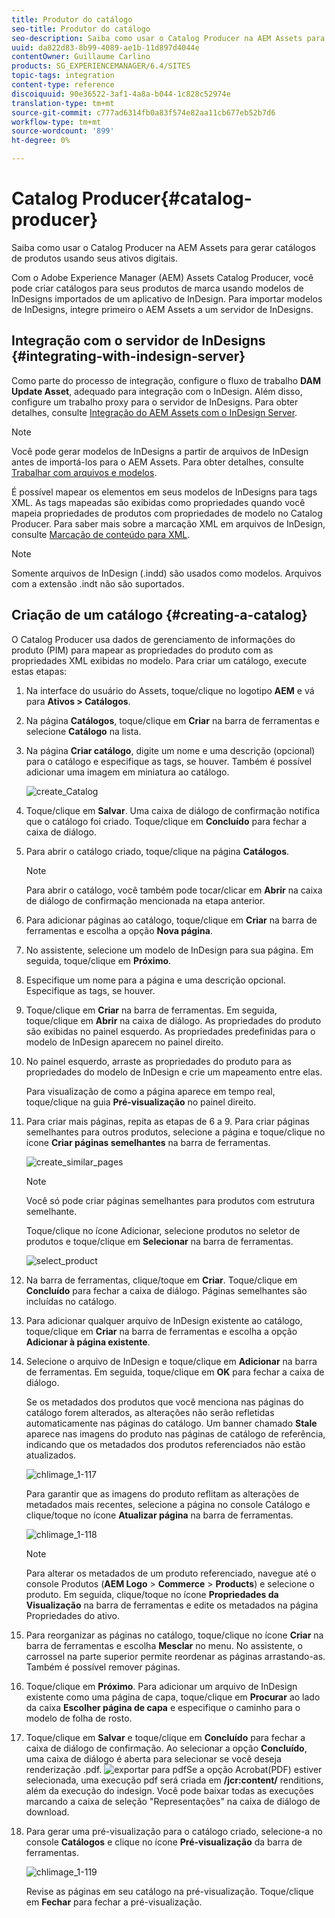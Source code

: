 ```yaml
---
title: Produtor do catálogo
seo-title: Produtor do catálogo
seo-description: Saiba como usar o Catalog Producer na AEM Assets para gerar catálogos de produtos usando seus ativos digitais.
uuid: da822d83-8b99-4089-ae1b-11d897d4044e
contentOwner: Guillaume Carlino
products: SG_EXPERIENCEMANAGER/6.4/SITES
topic-tags: integration
content-type: reference
discoiquuid: 90e36522-3af1-4a8a-b044-1c828c52974e
translation-type: tm+mt
source-git-commit: c777ad6314fb0a83f574e82aa11cb677eb52b7d6
workflow-type: tm+mt
source-wordcount: '899'
ht-degree: 0%

---
```



# Catalog Producer{#catalog-producer}

Saiba como usar o Catalog Producer na AEM Assets para gerar catálogos de produtos usando seus ativos digitais.

Com o Adobe Experience Manager (AEM) Assets Catalog Producer, você pode criar catálogos para seus produtos de marca usando modelos de InDesigns importados de um aplicativo de InDesign. Para importar modelos de InDesigns, integre primeiro o AEM Assets a um servidor de InDesigns.

## Integração com o servidor de InDesigns {#integrating-with-indesign-server}

Como parte do processo de integração, configure o fluxo de trabalho **DAM Update Asset**, adequado para integração com o InDesign. Além disso, configure um trabalho proxy para o servidor de InDesigns. Para obter detalhes, consulte [Integração do AEM Assets com o InDesign Server](/help/assets/indesign.md).

>[!NOTE]
>
>Você pode gerar modelos de InDesigns a partir de arquivos de InDesign antes de importá-los para o AEM Assets. Para obter detalhes, consulte [Trabalhar com arquivos e modelos](https://helpx.adobe.com/indesign/using/files-templates.html).
>
>É possível mapear os elementos em seus modelos de InDesigns para tags XML. As tags mapeadas são exibidas como propriedades quando você mapeia propriedades de produtos com propriedades de modelo no Catalog Producer. Para saber mais sobre a marcação XML em arquivos de InDesign, consulte [Marcação de conteúdo para XML](https://helpx.adobe.com/indesign/using/tagging-content-xml.html).

>[!NOTE]
>
>Somente arquivos de InDesign (.indd) são usados como modelos. Arquivos com a extensão .indt não são suportados.

## Criação de um catálogo {#creating-a-catalog}

O Catalog Producer usa dados de gerenciamento de informações do produto (PIM) para mapear as propriedades do produto com as propriedades XML exibidas no modelo. Para criar um catálogo, execute estas etapas:

1. Na interface do usuário do Assets, toque/clique no logotipo **AEM** e vá para **Ativos > Catálogos**.
1. Na página **Catálogos**, toque/clique em **Criar** na barra de ferramentas e selecione **Catálogo** na lista.
1. Na página **Criar catálogo**, digite um nome e uma descrição (opcional) para o catálogo e especifique as tags, se houver. Também é possível adicionar uma imagem em miniatura ao catálogo.

   ![create_Catalog](assets/create_catalog.png)

1. Toque/clique em **Salvar**. Uma caixa de diálogo de confirmação notifica que o catálogo foi criado. Toque/clique em **Concluído** para fechar a caixa de diálogo.
1. Para abrir o catálogo criado, toque/clique na página **Catálogos**.

   >[!NOTE]
   >
   >Para abrir o catálogo, você também pode tocar/clicar em **Abrir** na caixa de diálogo de confirmação mencionada na etapa anterior.

1. Para adicionar páginas ao catálogo, toque/clique em **Criar** na barra de ferramentas e escolha a opção **Nova página**.
1. No assistente, selecione um modelo de InDesign para sua página. Em seguida, toque/clique em **Próximo**.
1. Especifique um nome para a página e uma descrição opcional. Especifique as tags, se houver.
1. Toque/clique em **Criar** na barra de ferramentas. Em seguida, toque/clique em **Abrir** na caixa de diálogo. As propriedades do produto são exibidas no painel esquerdo. As propriedades predefinidas para o modelo de InDesign aparecem no painel direito.
1. No painel esquerdo, arraste as propriedades do produto para as propriedades do modelo de InDesign e crie um mapeamento entre elas.

   Para visualização de como a página aparece em tempo real, toque/clique na guia **Pré-visualização** no painel direito.

1. Para criar mais páginas, repita as etapas de 6 a 9. Para criar páginas semelhantes para outros produtos, selecione a página e toque/clique no ícone **Criar páginas semelhantes** na barra de ferramentas.

   ![create_similar_pages](assets/create_similar_pages.png)

   >[!NOTE]
   >
   >Você só pode criar páginas semelhantes para produtos com estrutura semelhante.

   Toque/clique no ícone Adicionar, selecione produtos no seletor de produtos e toque/clique em **Selecionar** na barra de ferramentas.

   ![select_product](assets/select_product.png)

1. Na barra de ferramentas, clique/toque em **Criar**. Toque/clique em **Concluído** para fechar a caixa de diálogo. Páginas semelhantes são incluídas no catálogo.
1. Para adicionar qualquer arquivo de InDesign existente ao catálogo, toque/clique em **Criar** na barra de ferramentas e escolha a opção **Adicionar à página existente**.
1. Selecione o arquivo de InDesign e toque/clique em **Adicionar** na barra de ferramentas. Em seguida, toque/clique em **OK** para fechar a caixa de diálogo.

   Se os metadados dos produtos que você menciona nas páginas do catálogo forem alterados, as alterações não serão refletidas automaticamente nas páginas do catálogo. Um banner chamado **Stale** aparece nas imagens do produto nas páginas de catálogo de referência, indicando que os metadados dos produtos referenciados não estão atualizados.

   ![chlimage_1-117](assets/chlimage_1-117.png)

   Para garantir que as imagens do produto reflitam as alterações de metadados mais recentes, selecione a página no console Catálogo e clique/toque no ícone **Atualizar página** na barra de ferramentas.

   ![chlimage_1-118](assets/chlimage_1-118.png)

   >[!NOTE]
   >
   >Para alterar os metadados de um produto referenciado, navegue até o console Produtos (**AEM Logo** > **Commerce** > **Products**) e selecione o produto. Em seguida, clique/toque no ícone **Propriedades da Visualização** na barra de ferramentas e edite os metadados na página Propriedades do ativo.

1. Para reorganizar as páginas no catálogo, toque/clique no ícone **Criar** na barra de ferramentas e escolha **Mesclar** no menu. No assistente, o carrossel na parte superior permite reordenar as páginas arrastando-as. Também é possível remover páginas.

1. Toque/clique em **Próximo**. Para adicionar um arquivo de InDesign existente como uma página de capa, toque/clique em **Procurar** ao lado da caixa **Escolher página de capa** e especifique o caminho para o modelo de folha de rosto.
1. Toque/clique em **Salvar** e toque/clique em **Concluído** para fechar a caixa de diálogo de confirmação.
Ao selecionar a opção **Concluído**, uma caixa de diálogo é aberta para selecionar se você deseja renderização .pdf.
   ![exportar para ](assets/CatalogPDF.png)
pdfSe a opção Acrobat(PDF) estiver selecionada, uma execução pdf será criada em   **/jcr:content/** renditions, além da execução do indesign. Você pode baixar todas as execuções marcando a caixa de seleção &quot;Representações&quot; na caixa de diálogo de download.

1. Para gerar uma pré-visualização para o catálogo criado, selecione-a no console **Catálogos** e clique no ícone **Pré-visualização** da barra de ferramentas.

   ![chlimage_1-119](assets/chlimage_1-119.png)

   Revise as páginas em seu catálogo na pré-visualização. Toque/clique em **Fechar** para fechar a pré-visualização.

